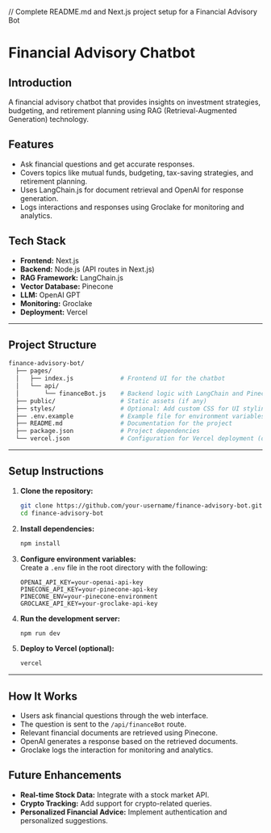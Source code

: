 // Complete README.md and Next.js project setup for a Financial Advisory Bot

# Financial Advisory Chatbot

## Introduction
A financial advisory chatbot that provides insights on investment strategies, budgeting, and retirement planning using RAG (Retrieval-Augmented Generation) technology.

## Features
- Ask financial questions and get accurate responses.
- Covers topics like mutual funds, budgeting, tax-saving strategies, and retirement planning.
- Uses LangChain.js for document retrieval and OpenAI for response generation.
- Logs interactions and responses using Groclake for monitoring and analytics.

## Tech Stack
- **Frontend:** Next.js
- **Backend:** Node.js (API routes in Next.js)
- **RAG Framework:** LangChain.js
- **Vector Database:** Pinecone
- **LLM:** OpenAI GPT
- **Monitoring:** Groclake
- **Deployment:** Vercel

---

## Project Structure
```bash
finance-advisory-bot/
  ├── pages/
  │   ├── index.js             # Frontend UI for the chatbot
  │   └── api/
  │       └── financeBot.js    # Backend logic with LangChain and Pinecone
  ├── public/                  # Static assets (if any)
  ├── styles/                  # Optional: Add custom CSS for UI styling
  ├── .env.example             # Example file for environment variables
  ├── README.md                # Documentation for the project
  ├── package.json             # Project dependencies
  └── vercel.json              # Configuration for Vercel deployment (optional)
```

---

## Setup Instructions

1. **Clone the repository:**
   ```bash
   git clone https://github.com/your-username/finance-advisory-bot.git
   cd finance-advisory-bot
   ```

2. **Install dependencies:**
   ```bash
   npm install
   ```

3. **Configure environment variables:**  
   Create a `.env` file in the root directory with the following:
   ```env
   OPENAI_API_KEY=your-openai-api-key
   PINECONE_API_KEY=your-pinecone-api-key
   PINECONE_ENV=your-pinecone-environment
   GROCLAKE_API_KEY=your-groclake-api-key
   ```

4. **Run the development server:**
   ```bash
   npm run dev
   ```

5. **Deploy to Vercel (optional):**
   ```bash
   vercel
   ```

---

## How It Works
- Users ask financial questions through the web interface.
- The question is sent to the `/api/financeBot` route.
- Relevant financial documents are retrieved using Pinecone.
- OpenAI generates a response based on the retrieved documents.
- Groclake logs the interaction for monitoring and analytics.



## Future Enhancements
- **Real-time Stock Data:** Integrate with a stock market API.
- **Crypto Tracking:** Add support for crypto-related queries.
- **Personalized Financial Advice:** Implement authentication and personalized suggestions.
